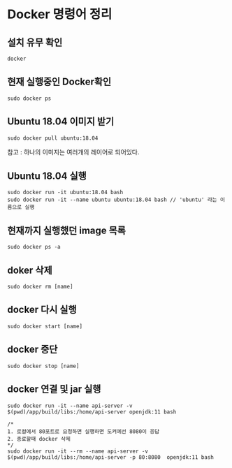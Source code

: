 # Docker 명령어 정리
## 설치 유무 확인
```
docker
```
## 현재 실행중인 Docker확인
```
sudo docker ps
```
## Ubuntu 18.04 이미지 받기
```
sudo docker pull ubuntu:18.04
```
참고 : 하나의 이미지는 여러개의 레이어로 되어있다.
## Ubuntu 18.04 실행
```
sudo docker run -it ubuntu:18.04 bash
sudo docker run -it --name ubuntu ubuntu:18.04 bash // 'ubuntu' 라는 이름으로 실행
```
## 현재까지 실행했던 image 목록
```
sudo docker ps -a
```

## doker 삭제
```
sudo docker rm [name]
```
## docker 다시 실행
```
sudo docker start [name]
```
## docker 중단
```
sudo docker stop [name]
```

## docker 연결 및 jar 실행
```
sudo docker run -it --name api-server -v $(pwd)/app/build/libs:/home/api-server openjdk:11 bash

/*
1. 로컬에서 80포트로 요청하면 실행하면 도커에선 8080이 응답
2. 종료할때 docker 삭제
*/
sudo docker run -it --rm --name api-server -v $(pwd)/app/build/libs:/home/api-server -p 80:8080  openjdk:11 bash
```

